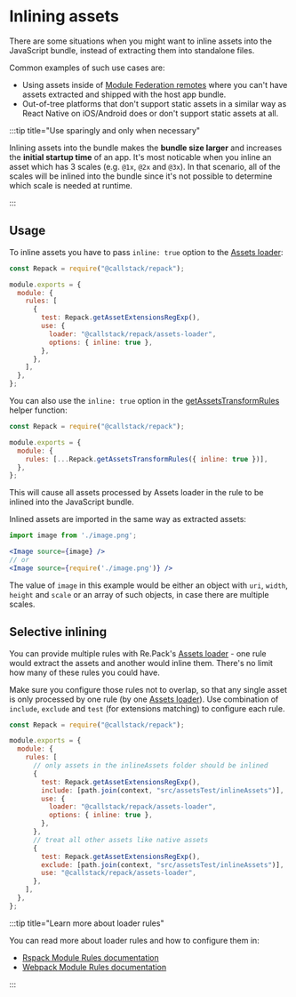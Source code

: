 # Inlining assets

There are some situations when you might want to inline assets into the JavaScript bundle, instead of extracting them into standalone files.

Common examples of such use cases are:

- Using assets inside of [Module Federation remotes](/docs/features/module-federation) where you can't have assets extracted and shipped with the host app bundle.
- Out-of-tree platforms that don't support static assets in a similar way as React Native on iOS/Android does or don't support static assets at all.

:::tip title="Use sparingly and only when necessary"

Inlining assets into the bundle makes the **bundle size larger** and increases the **initial startup time** of an app. It's most noticable when you inline an asset which has 3 scales (e.g. `@1x`, `@2x` and `@3x`). In that scenario, all of the scales will be inlined into the bundle since it's not possible to determine which scale is needed at runtime.

:::

## Usage

To inline assets you have to pass `inline: true` option to the [Assets loader](/api/loaders/assets-loader):

```js title="rspack.config.cjs"
const Repack = require("@callstack/repack");

module.exports = {
  module: {
    rules: [
      {
        test: Repack.getAssetExtensionsRegExp(),
        use: {
          loader: "@callstack/repack/assets-loader",
          options: { inline: true },
        },
      },
    ],
  },
};
```

You can also use the `inline: true` option in the [getAssetsTransformRules](/api/utils/get-assets-transform-rules) helper function:

```js title="rspack.config.cjs"
const Repack = require("@callstack/repack");

module.exports = {
  module: {
    rules: [...Repack.getAssetsTransformRules({ inline: true })],
  },
};
```

This will cause all assets processed by Assets loader in the rule to be inlined into the JavaScript bundle.

Inlined assets are imported in the same way as extracted assets:

```jsx
import image from './image.png';

<Image source={image} />
// or
<Image source={require('./image.png')} />
```

The value of `image` in this example would be either an object with `uri`, `width`, `height` and `scale` or an array of such objects, in case there are multiple scales.

## Selective inlining

You can provide multiple rules with Re.Pack's [Assets loader](/api/loaders/assets-loader) - one rule would extract the assets and another would inline them. There's no limit how many of these rules you could have.

Make sure you configure those rules not to overlap, so that any single asset is only processed by one rule (by one [Assets loader](/api/loaders/assets-loader)). Use combination of `include`, `exclude` and `test` (for extensions matching) to configure each rule.

```js title="rspack.config.mjs"
const Repack = require("@callstack/repack");

module.exports = {
  module: {
    rules: [
      // only assets in the inlineAssets folder should be inlined
      {
        test: Repack.getAssetExtensionsRegExp(),
        include: [path.join(context, "src/assetsTest/inlineAssets")],
        use: {
          loader: "@callstack/repack/assets-loader",
          options: { inline: true },
        },
      },
      // treat all other assets like native assets
      {
        test: Repack.getAssetExtensionsRegExp(),
        exclude: [path.join(context, "src/assetsTest/inlineAssets")],
        use: "@callstack/repack/assets-loader",
      },
    ],
  },
};
```

:::tip title="Learn more about loader rules"

You can read more about loader rules and how to configure them in:

- [Rspack Module Rules documentation](https://rspack.dev/config/module.html#modulerules)
- [Webpack Module Rules documentation](https://webpack.js.org/configuration/module/#modulerules)

:::
